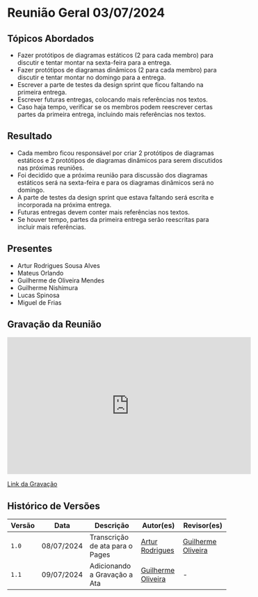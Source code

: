 # Reunião Geral 03/07/2024

## Tópicos Abordados

- Fazer protótipos de diagramas estáticos (2 para cada membro) para discutir e tentar montar na sexta-feira para a entrega.
- Fazer protótipos de diagramas dinâmicos (2 para cada membro) para discutir e tentar montar no domingo para a entrega.
- Escrever a parte de testes da design sprint que ficou faltando na primeira entrega.
- Escrever futuras entregas, colocando mais referências nos textos.
- Caso haja tempo, verificar se os membros podem reescrever certas partes da primeira entrega, incluindo mais referências nos textos.

## Resultado

- Cada membro ficou responsável por criar 2 protótipos de diagramas estáticos e 2 protótipos de diagramas dinâmicos para serem discutidos nas próximas reuniões.
- Foi decidido que a próxima reunião para discussão dos diagramas estáticos será na sexta-feira e para os diagramas dinâmicos será no domingo.
- A parte de testes da design sprint que estava faltando será escrita e incorporada na próxima entrega.
- Futuras entregas devem conter mais referências nos textos.
- Se houver tempo, partes da primeira entrega serão reescritas para incluir mais referências.

## Presentes

- Artur Rodrigues Sousa Alves
- Mateus Orlando
- Guilherme de Oliveira Mendes
- Guilherme Nishimura
- Lucas Spinosa
- Miguel de Frias

## Gravação da Reunião

<iframe width="560" height="315" src="https://www.youtube.com/embed/sWPlSMB2ha0?si=3joK2jt6B9RnUqUm" title="Reunião Geral 03/07/2024 -Grupo7" frameborder="0" allow="accelerometer; autoplay; clipboard-write; encrypted-media; gyroscope; picture-in-picture; web-share" referrerpolicy="strict-origin-when-cross-origin" allowfullscreen></iframe>

[Link da Gravação](https://www.youtube.com/watch?v=sWPlSMB2ha0)

## Histórico de Versões

| Versão |     Data    | Descrição   | Autor(es) | Revisor(es) |
| ------ | ----------- | ----------- | --------- | ----------- |
| `1.0`  | 08/07/2024 | Transcrição de ata para o Pages | [Artur Rodrigues](https://github.com/ArturRSA19) | [Guilherme Oliveira](https://github.com/GG555-13) |
| `1.1`  | 09/07/2024 | Adicionando a Gravação a Ata | [Guilherme Oliveira](https://github.com/GG555-13) | - |
